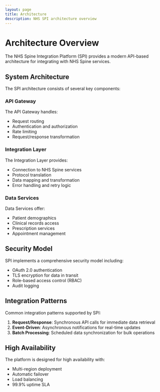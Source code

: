 ```yaml
---
layout: page
title: Architecture
description: NHS SPI architecture overview
---
```


# Architecture Overview

The NHS Spine Integration Platform (SPI) provides a modern API-based architecture for integrating with NHS Spine services.

## System Architecture

The SPI architecture consists of several key components:

### API Gateway

The API Gateway handles:
- Request routing
- Authentication and authorization
- Rate limiting
- Request/response transformation

### Integration Layer

The Integration Layer provides:
- Connection to NHS Spine services
- Protocol translation
- Data mapping and transformation
- Error handling and retry logic

### Data Services

Data Services offer:
- Patient demographics
- Clinical records access
- Prescription services
- Appointment management

## Security Model

SPI implements a comprehensive security model including:

- OAuth 2.0 authentication
- TLS encryption for data in transit
- Role-based access control (RBAC)
- Audit logging

## Integration Patterns

Common integration patterns supported by SPI:

1. **Request/Response**: Synchronous API calls for immediate data retrieval
2. **Event-Driven**: Asynchronous notifications for real-time updates
3. **Batch Processing**: Scheduled data synchronization for bulk operations

## High Availability

The platform is designed for high availability with:

- Multi-region deployment
- Automatic failover
- Load balancing
- 99.9% uptime SLA
